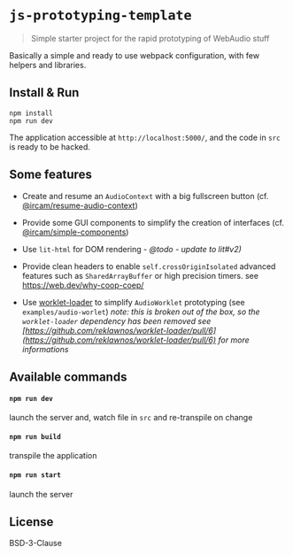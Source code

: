 # `js-prototyping-template`

> Simple starter project for the rapid prototyping of WebAudio stuff

Basically a simple and ready to use webpack configuration, with few helpers and libraries.

## Install & Run

```
npm install 
npm run dev
```

The application accessible at `http://localhost:5000/`, and the code in `src` is ready to be hacked.

## Some features

- Create and resume an `AudioContext` with a big fullscreen button (cf. [@ircam/resume-audio-context](https://github.com/ircam-ismm/resume-audio-context))
- Provide some GUI components to simplify the creation of interfaces (cf. [@ircam/simple-components](https://github.com/ircam-ismm/simple-components))
- Use `lit-html` for DOM rendering - *@todo - update to lit#v2)*
- Provide clean headers to enable  `self.crossOriginIsolated` advanced features such as
`SharedArrayBuffer` or high precision timers. see https://web.dev/why-coop-coep/

- Use [worklet-loader](https://github.com/reklawnos/worklet-loader) to simplify `AudioWorklet` prototyping (see `examples/audio-worlet`)
  _note: this is broken out of the box, so the `worklet-loader` dependency has been removed
  see [https://github.com/reklawnos/worklet-loader/pull/6](https://github.com/reklawnos/worklet-loader/pull/6) for more informations_

## Available commands

#### `npm run dev`

launch the server and, watch file in `src` and re-transpile on change

#### `npm run build`

transpile the application

#### `npm run start`

launch the server

## License

BSD-3-Clause
